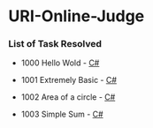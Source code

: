 # URI-Online-Judge

### List of Task Resolved

+ 1000 Hello Wold - <a href="https://github.com/ThiagoYuri/URI-Online-Judge/tree/main/Vs/1000%20-%20Hellow%20World!">C#</a>

+ 1001 Extremely Basic - <a href="https://github.com/ThiagoYuri/URI-Online-Judge/tree/main/Vs/1001%20-%20Extremely%20Basic">C#</a>

+ 1002 Area of a circle - <a href="https://github.com/ThiagoYuri/URI-Online-Judge/tree/main/Vs/1002%20-%20Area%20of%20a%20Circle">C#</a>

+ 1003 Simple Sum - <a href="https://github.com/ThiagoYuri/URI-Online-Judge/tree/main/Vs/1003%20-%20Simple%20Sum">C#</a>

